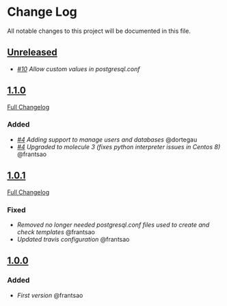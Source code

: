 # Change Log
All notable changes to this project will be documented in this file.

## [Unreleased](https://github.com/idealista/postgresql_role/tree/develop)
- *[#10](https://github.com/idealista/postgresql_role/issues/10) Allow custom values in postgresql.conf* 

## [1.1.0](https://github.com/idealista/postgresql_role/tree/1.1.0)
[Full Changelog](https://github.com/idealista/postgresql_role/compare/1.0.1...1.1.0)
### Added
- *[#4](https://github.com/idealista/postgresql_role/issues/4) Adding support to manage users and databases* @dortegau
- *[#4](https://github.com/idealista/postgresql_role/issues/4) Upgraded to molecule 3 (fixes python interpreter issues in Centos 8)* @frantsao

## [1.0.1](https://github.com/idealista/postgresql_role/tree/1.0.1)
[Full Changelog](https://github.com/idealista/postgresql_role/compare/1.0.0...1.0.1)
### Fixed
- *Removed no longer needed postgresql.conf files used to create and check templates* @frantsao
- *Updated travis configuration* @frantsao

## [1.0.0](https://github.com/idealista/postgresql_role/tree/1.0.0)
### Added
- *First version* @frantsao
